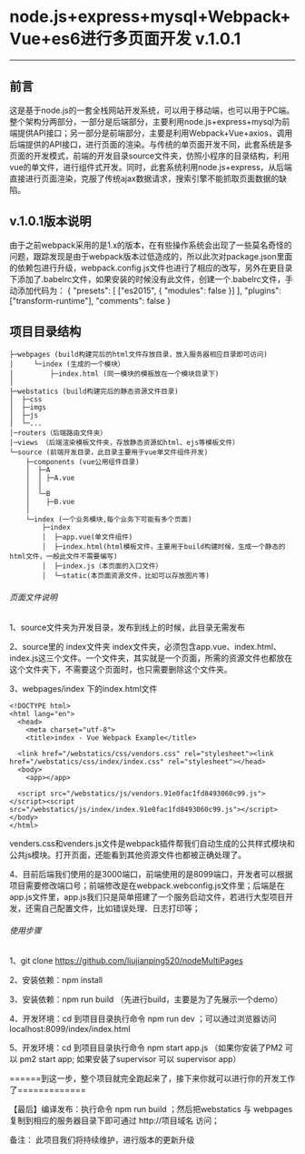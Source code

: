 # node.js+express+mysql+Webpack+Vue+es6进行多页面开发 v.1.0.1

---

## 前言
这是基于node.js的一套全栈网站开发系统，可以用于移动端，也可以用于PC端。整个架构分两部分，一部分是后端部分，主要利用node.js+express+mysql为前端提供API接口；另一部分是前端部分，主要是利用Webpack+Vue+axios，调用后端提供的API接口，进行页面的渲染。与传统的单页面开发不同，此套系统是多页面的开发模式，前端的开发目录source文件夹，仿照小程序的目录结构，利用vue的单文件，进行组件式开发。同时，此套系统利用node.js+express，从后端直接进行页面渲染，克服了传统ajax数据请求，搜索引擎不能抓取页面数据的缺陷。


## v.1.0.1版本说明
由于之前webpack采用的是1.x的版本，在有些操作系统会出现了一些莫名奇怪的问题，跟踪发现是由于webpack版本过低造成的，所以此次对package.json里面的依赖包进行升级，webpack.config.js文件也进行了相应的改写，另外在更目录下添加了.babelrc文件，如果安装的时候没有此文件，创建一个.babelrc文件，手动添加代码为：
{
  "presets": [
    ["es2015", { "modules": false }]
  ],
  "plugins": ["transform-runtime"],
  "comments": false 
}



## 项目目录结构

    ├─webpages (build构建完后的html文件存放目录，放入服务器相应目录即可访问)
    │     └─index (生成的一个模块）
    │         ├─index.html (同一模块的模板放在一个模块目录下)
    │        
    ├─webstatics (build构建完后的静态资源文件目录)
    │  ├─css
    │  ├─imgs
    │  ├─js
    │  └─...
    │─routers（后端路由文件夹）
    │─views （后端渲染模板文件夹，存放静态资源如html、ejs等模板文件）
    └─source (前端开发目录，此目录主要用于vue单文件组件开发)
        ├─components (vue公用组件目录)
        │  ├─A
        │  │ ├─A.vue
        │  │      
        │  └─B
        │    ├─B.vue
        │          
        └─index (一个业务模块,每个业务下可能有多个页面)
            ├─index
            │  ├─app.vue(单文件组件)
            │  ├─index.html(html模板文件，主要用于build构建时候，生成一个静态的html文件，一般此文件不需要编写)
            │  ├─index.js（本页面的入口文件）
            │  └─static(本页面资源文件，比如可以存放图片等)


###### 页面文件说明

1、source文件夹为开发目录，发布到线上的时候，此目录无需发布

2、source里的 index文件夹
index文件夹，必须包含app.vue、index.html、index.js这三个文件。一个文件夹，其实就是一个页面，所需的资源文件也都放在这个文件夹下，不需要这个页面时，也只需要删除这个文件夹。

3、webpages/index 下的index.html文件

```
<!DOCTYPE html>
<html lang="en">
  <head>
    <meta charset="utf-8">
    <title>index - Vue Webpack Example</title>
    
  <link href="/webstatics/css/vendors.css" rel="stylesheet"><link href="/webstatics/css/index/index.css" rel="stylesheet"></head>
  <body>
    <app></app>
    
  <script src="/webstatics/js/vendors.91e0fac1fd8493060c99.js"></script><script src="/webstatics/js/index/index.91e0fac1fd8493060c99.js"></script></body>
</html>

```

venders.css和venders.js文件是webpack插件帮我们自动生成的公共样式模块和公共js模块。打开页面，还能看到其他资源文件也都被正确处理了。

4、目前后端我们使用的是3000端口，前端使用的是8099端口，开发者可以根据项目需要修改端口号；前端修改是在webpack.webconfig.js文件里；后端是在app.js文件里，app.js我们只是简单搭建了一个服务启动文件，若进行大型项目开发，还需自己配置文件，比如错误处理、日志打印等；

###### 使用步骤
1、git clone https://github.com/liujianping520/nodeMultiPages

2、安装依赖：npm install

3、安装依赖：npm run build （先进行build，主要是为了先展示一个demo）

4、开发环境：cd 到项目目录执行命令 npm run dev ；可以通过浏览器访问 localhost:8099/index/index.html 

5、开发环境：cd 到项目目录执行命令 npm start app.js （如果你安装了PM2 可以 pm2 start app; 如果安装了supervisor 可以 supervisor app）

======到这一步，整个项目就完全跑起来了，接下来你就可以进行你的开发工作了=============

【最后】编译发布：执行命令 npm run build ；然后把webstatics 与 webpages复制到相应的服务器目录下即可通过 http://项目域名 访问；


备注：
此项目我们将持续维护，进行版本的更新升级

